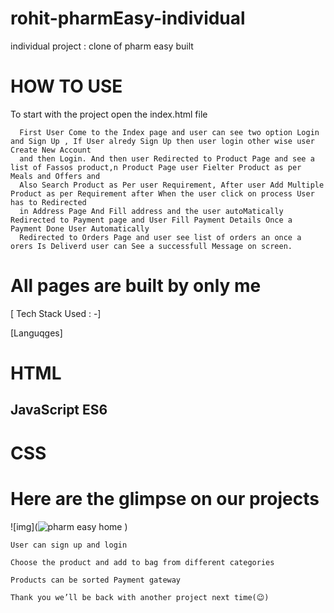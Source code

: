 # rohit-pharmEasy-individual
individual project : clone of pharm easy built 

# HOW TO USE

To start with the project open the index.html file
    
      First User Come to the Index page and user can see two option Login and Sign Up , If User alredy Sign Up then user login other wise user Create New Account 
      and then Login. And then user Redirected to Product Page and see a list of Fassos product,n Product Page user Fielter Product as per Meals and Offers and 
      Also Search Product as Per user Requirement, After user Add Multiple Product as per Requirement after When the user click on process User has to Redirected
      in Address Page And Fill address and the user autoMatically Redirected to Payment page and User Fill Payment Details Once a Payment Done User Automatically 
      Redirected to Orders Page and user see list of orders an once a orers Is Deliverd user can See a successfull Message on screen.
      
 # All pages are built by only me
 
[ Tech Stack Used : -]
  
  [Languqges]
   # HTML
   ## JavaScript ES6
   # CSS
    
    
   # Here are the glimpse on our projects    
 
![img](![pharm easy home](https://user-images.githubusercontent.com/95858652/174000731-2e9b43b1-ae48-48ac-bf0a-5b2812bbad71.png)
)

    User can sign up and login
    
    Choose the product and add to bag from different categories

    Products can be sorted Payment gateway
    
    Thank you we’ll be back with another project next time(😉)
